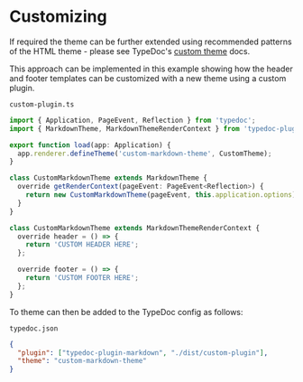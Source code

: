 # Customizing

If required the theme can be further extended using recommended patterns of the HTML theme - please see TypeDoc's [custom theme](https://github.com/TypeStrong/typedoc/blob/master/internal-docs/custom-themes.md) docs.

This approach can be implemented in this example showing how the header and footer templates can be customized with a new theme using a custom plugin.

`custom-plugin.ts`

```ts
import { Application, PageEvent, Reflection } from 'typedoc';
import { MarkdownTheme, MarkdownThemeRenderContext } from 'typedoc-plugin-markdown';

export function load(app: Application) {
  app.renderer.defineTheme('custom-markdown-theme', CustomTheme);
}

class CustomMarkdownTheme extends MarkdownTheme {
  override getRenderContext(pageEvent: PageEvent<Reflection>) {
    return new CustomMarkdownTheme(pageEvent, this.application.options);
  }
}

class CustomMarkdownTheme extends MarkdownThemeRenderContext {
  override header = () => {
    return 'CUSTOM HEADER HERE';
  };

  override footer = () => {
    return 'CUSTOM FOOTER HERE';
  };
}
```

To theme can then be added to the TypeDoc config as follows:

`typedoc.json`

```json
{
  "plugin": ["typedoc-plugin-markdown", "./dist/custom-plugin"],
  "theme": "custom-markdown-theme"
}
```
